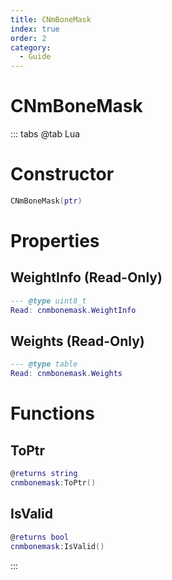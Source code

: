 ```yaml
---
title: CNmBoneMask
index: true
order: 2
category:
  - Guide
---
```


# CNmBoneMask

::: tabs
@tab Lua
# Constructor
```lua
CNmBoneMask(ptr)
```
# Properties
## WeightInfo (Read-Only)
```lua
--- @type uint8_t
Read: cnmbonemask.WeightInfo
```
## Weights (Read-Only)
```lua
--- @type table
Read: cnmbonemask.Weights
```
# Functions
## ToPtr
```lua
@returns string
cnmbonemask:ToPtr()
```
## IsValid
```lua
@returns bool
cnmbonemask:IsValid()
```

:::